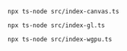 ```
npx ts-node src/index-canvas.ts
```

```
npx ts-node src/index-gl.ts
```

```
npx ts-node src/index-wgpu.ts
```
